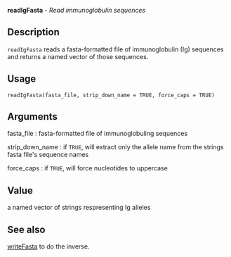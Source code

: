 **readIgFasta** - *Read immunoglobulin sequences*

Description
--------------------

`readIgFasta` reads a fasta-formatted file of immunoglobulin (Ig)
sequences and returns a named vector of those sequences.


Usage
--------------------
```
readIgFasta(fasta_file, strip_down_name = TRUE, force_caps = TRUE)
```

Arguments
-------------------

fasta_file
:   fasta-formatted file of immunoglobuling sequences

strip_down_name
:   if `TRUE`, will extract only the allele name
from the strings fasta file's sequence names

force_caps
:   if `TRUE`, will force nucleotides to
uppercase




Value
-------------------

a named vector of strings respresenting Ig alleles




See also
-------------------

[writeFasta](writeFasta.md) to do the inverse.



